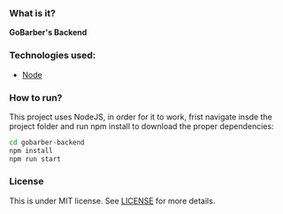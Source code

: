 ### What is it?
<b>GoBarber's Backend</b>

### Technologies used:
- [Node](https://nodejs.org/en/)

### How to run?
This project uses NodeJS, in order for it to work, frist navigate insde the project folder and run npm install to download the proper dependencies:
``` bash
cd gobarber-backend
npm install
npm run start
```
### License
This is under MIT license. See [LICENSE](../LICENSE.md) for more details.
